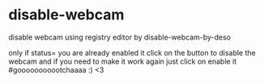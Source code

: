 # disable-webcam
disable webcam using registry editor by disable-webcam-by-deso

only if status= you are already enabled it
click on the button to disable the webcam
and if you need to make it work again just click on enable it
#gooooooooootchaaaa :) <3
